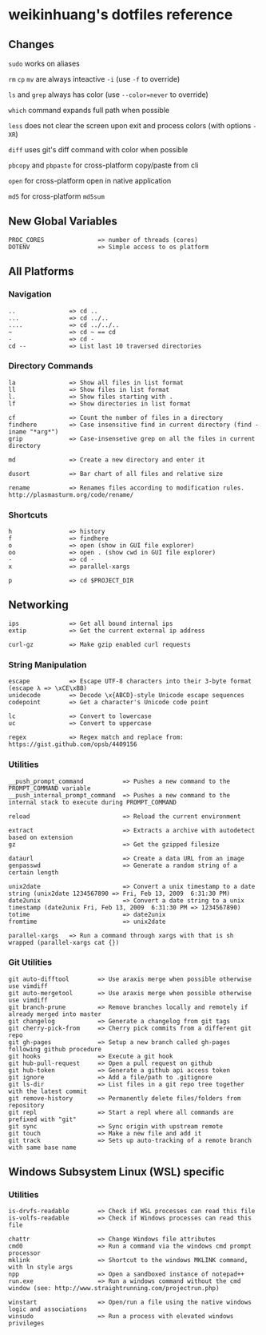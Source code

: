 ﻿
# weikinhuang's dotfiles reference

## Changes

`sudo` works on aliases

`rm` `cp` `mv` are always inteactive `-i` (use `-f` to override)

`ls` and `grep` always has color (use `--color=never` to override)

`which` command expands full path when possible

`less` does not clear the screen upon exit and process colors (with options `-XR`)

`diff` uses git's diff command with color when possible

`pbcopy` and `pbpaste` for cross-platform copy/paste from cli

`open` for cross-platform open in native application

`md5` for cross-platform `md5sum`

## New Global Variables

```text
PROC_CORES               => number of threads (cores)
DOTENV                   => Simple access to os platform
```

## All Platforms

### Navigation

```text
..               => cd ..
...              => cd ../..
....             => cd ../../..
~                => cd ~ == cd
-                => cd -
cd --            => List last 10 traversed directories
```

### Directory Commands

```text
la               => Show all files in list format
ll               => Show files in list format
l.               => Show files starting with .
lf               => Show directories in list format

cf               => Count the number of files in a directory
findhere         => Case insensitive find in current directory (find -iname "*arg*")
grip             => Case-insensetive grep on all the files in current directory

md               => Create a new directory and enter it

dusort           => Bar chart of all files and relative size

rename           => Renames files according to modification rules. http://plasmasturm.org/code/rename/
```

### Shortcuts

```text
h                => history
f                => findhere
o                => open (show in GUI file explorer)
oo               => open . (show cwd in GUI file explorer)
-                => cd -
x                => parallel-xargs

p                => cd $PROJECT_DIR
```

## Networking

```text
ips              => Get all bound internal ips
extip            => Get the current external ip address

curl-gz          => Make gzip enabled curl requests
```

### String Manipulation

```text
escape           => Escape UTF-8 characters into their 3-byte format (escape λ => \xCE\xBB)
unidecode        => Decode \x{ABCD}-style Unicode escape sequences
codepoint        => Get a character's Unicode code point

lc               => Convert to lowercase
uc               => Convert to uppercase

regex            => Regex match and replace from: https://gist.github.com/opsb/4409156
```

### Utilities

```text
__push_prompt_command           => Pushes a new command to the PROMPT_COMMAND variable
__push_internal_prompt_command  => Pushes a new command to the internal stack to execute during PROMPT_COMMAND

reload                          => Reload the current environment

extract                         => Extracts a archive with autodetect based on extension
gz                              => Get the gzipped filesize

dataurl                         => Create a data URL from an image
genpasswd                       => Generate a random string of a certain length

unix2date                       => Convert a unix timestamp to a date string (unix2date 1234567890 => Fri, Feb 13, 2009  6:31:30 PM)
date2unix                       => Convert a date string to a unix timestamp (date2unix Fri, Feb 13, 2009  6:31:30 PM => 1234567890)
totime                          => date2unix
fromtime                        => unix2date

parallel-xargs   => Run a command through xargs with that is sh wrapped (parallel-xargs cat {})
```

### Git Utilities

```text
git auto-difftool        => Use araxis merge when possible otherwise use vimdiff
git auto-mergetool       => Use araxis merge when possible otherwise use vimdiff
git branch-prune         => Remove branches locally and remotely if already merged into master
git changelog            => Generate a changelog from git tags
git cherry-pick-from     => Cherry pick commits from a different git repo
git gh-pages             => Setup a new branch called gh-pages following github procedure
git hooks                => Execute a git hook
git hub-pull-request     => Open a pull request on github
git hub-token            => Generate a github api access token
git ignore               => Add a file/path to .gitignore
git ls-dir               => List files in a git repo tree together with the latest commit
git remove-history       => Permanently delete files/folders from repository
git repl                 => Start a repl where all commands are prefixed with "git"
git sync                 => Sync origin with upstream remote
git touch                => Make a new file and add it
git track                => Sets up auto-tracking of a remote branch with same base name
```

## Windows Subsystem Linux (WSL) specific

### Utilities

```text
is-drvfs-readable        => Check if WSL processes can read this file
is-volfs-readable        => Check if Windows processes can read this file

chattr                   => Change Windows file attributes
cmd0                     => Run a command via the windows cmd prompt processor
mklink                   => Shortcut to the windows MKLINK command, with ln style args
npp                      => Open a sandboxed instance of notepad++
run.exe                  => Run a windows command without the cmd window (see: http://www.straightrunning.com/projectrun.php)

winstart                 => Open/run a file using the native windows logic and associations
winsudo                  => Run a process with elevated windows privileges
```
